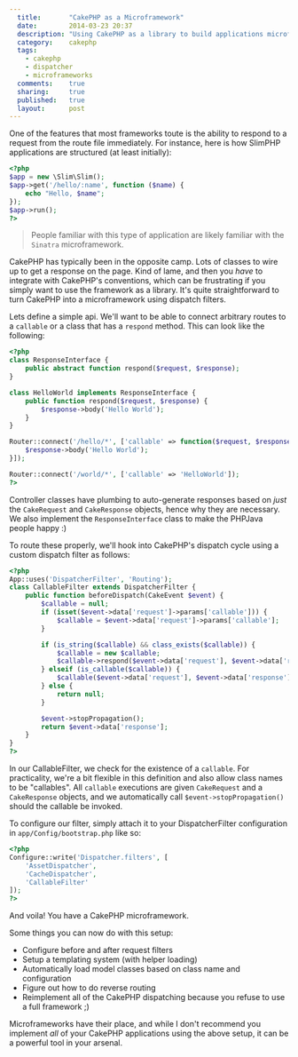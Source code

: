 ```yaml
---
  title:       "CakePHP as a Microframework"
  date:        2014-03-23 20:37
  description: "Using CakePHP as a library to build applications microframework-style"
  category:    cakephp
  tags:
    - cakephp
    - dispatcher
    - microframeworks
  comments:    true
  sharing:     true
  published:   true
  layout:      post
---
```


One of the features that most frameworks toute is the ability to respond to a request from the route file immediately. For instance, here is how SlimPHP applications are structured (at least initially):

```php
<?php
$app = new \Slim\Slim();
$app->get('/hello/:name', function ($name) {
    echo "Hello, $name";
});
$app->run();
?>
```

>People familiar with this type of application are likely familiar with the `Sinatra` microframework.

CakePHP has typically been in the opposite camp. Lots of classes to wire up to get a response on the page. Kind of lame, and then you *have* to integrate with CakePHP's conventions, which can be frustrating if you simply want to use the framework as a library. It's quite straightforward to turn CakePHP into a microframework using dispatch filters.

Lets define a simple api. We'll want to be able to connect arbitrary routes to a `callable` or a class that has a `respond` method. This can look like the following:

```php
<?php
class ResponseInterface {
    public abstract function respond($request, $response);
}

class HelloWorld implements ResponseInterface {
    public function respond($request, $response) {
        $response->body('Hello World');
    }
}

Router::connect('/hello/*', ['callable' => function($request, $response) {
    $response->body('Hello World');
}]);

Router::connect('/world/*', ['callable' => 'HelloWorld']);
?>
```

Controller classes have plumbing to auto-generate responses based on *just* the `CakeRequest` and `CakeResponse` objects, hence why they are necessary. We also implement the `ResponseInterface` class to make the PHPJava people happy :)

To route these properly, we'll hook into CakePHP's dispatch cycle using a custom dispatch filter as follows:

```php
<?php
App::uses('DispatcherFilter', 'Routing');
class CallableFilter extends DispatcherFilter {
    public function beforeDispatch(CakeEvent $event) {
        $callable = null;
        if (isset($event->data['request']->params['callable'])) {
            $callable = $event->data['request']->params['callable'];
        }

        if (is_string($callable) && class_exists($callable)) {
            $callable = new $callable;
            $callable->respond($event->data['request'], $event->data['response']);
        } elseif (is_callable($callable)) {
            $callable($event->data['request'], $event->data['response']);
        } else {
            return null;
        }

        $event->stopPropagation();
        return $event->data['response'];
    }
}
?>
```

In our CallableFilter, we check for the existence of a `callable`. For practicality, we're a bit flexible in this definition and also allow class names to be "callables". All `callable` executions are given `CakeRequest` and a `CakeResponse` objects, and we automatically call `$event->stopPropagation()` should the callable be invoked.

To configure our filter, simply attach it to your DispatcherFilter configuration in `app/Config/bootstrap.php` like so:

```php
<?php
Configure::write('Dispatcher.filters', [
    'AssetDispatcher',
    'CacheDispatcher',
    'CallableFilter'
]);
?>
```

And voila! You have a CakePHP microframework.

Some things you can now do with this setup:

- Configure before and after request filters
- Setup a templating system (with helper loading)
- Automatically load model classes based on class name and configuration
- Figure out how to do reverse routing
- Reimplement all of the CakePHP dispatching because you refuse to use a full framework ;)

Microframeworks have their place, and while I don't recommend you implement *all* of your CakePHP applications using the above setup, it can be a powerful tool in your arsenal.
